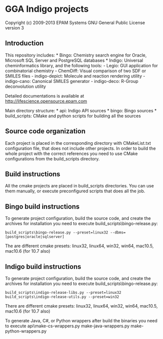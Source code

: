 # GGA Indigo projects #

Copyright (c) 2009-2013 EPAM Systems
GNU General Public License version 3

## Introduction ##

This repository includes:
	* Bingo: Chemistry search engine for Oracle, Microsoft SQL Server and PostgreSQL databases
	* Indigo: Universal cheminformatics library, and the following tools:
		- Legio: GUI application for combinatorial chemistry
		- ChemDiff: Visual comparison of two SDF or SMILES files
		- indigo-depict: Molecule and reaction rendering utility
		- indigo-cano: Canonical SMILES generator
		- indigo-deco: R-Group deconvolution utility

Detailed documentations is available at http://lifescience.opensource.epam.com

Main directory structure:
	* api: Indigo API sources
	* bingo: Bingo sources
	* build_scripts: CMake and python scripts for building all the sources

## Source code organization ##

Each project is placed in the corresponding directory with CMakeList.txt configuration
file, that does not include other projects. In order to build the whole project with the
correct references you need to use CMake configurations from the build_scripts directory.

## Build instructions ##

All the cmake projects are placed in build_scripts directories. You can use them manually,
or execute preconfigured scripts that does all the job.

## Bingo build instructions ##

To generate project configuration, build the source code, and create the archives for 
installation you need to execute build_scripts\bingo-release.py:

	build_scripts\bingo-release.py --preset=linux32 --dbms=[postgres|oracle|sqlserver]

The are different cmake presets:
	linux32, linux64, win32, win64, mac10.5, mac10.6 (for 10.7 also)

## Indigo build instructions ##

To generate project configuration, build the source code, and create the archives for 
installation you need to execute build_scripts\bingo-release.py:

	build_scripts\indigo-release-libs.py --preset=linux32
	build_scripts\indigo-release-utils.py --preset=win32

There are different cmake presets:
	linux32, linux64, win32, win64, mac10.5, mac10.6 (for 10.7 also)

To generate Java, C#, or Python wrappers after build the binaries you need to execute
	api\make-cs-wrappers.py
	make-java-wrappers.py
	make-python-wrappers.py

